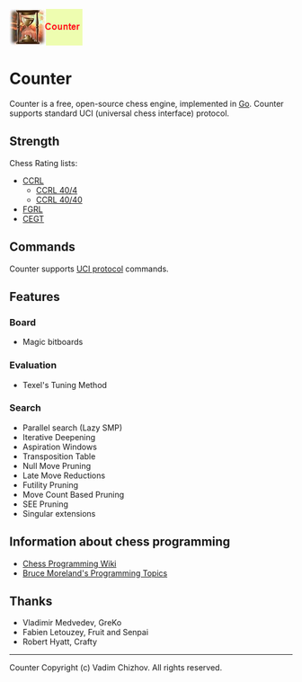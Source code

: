 ![logo](https://raw.githubusercontent.com/ChizhovVadim/CounterGo/master/logo.png)
# Counter
Counter is a free, open-source chess engine, implemented in [Go](https://golang.org/).
Counter supports standard UCI (universal chess interface) protocol.

## Strength

Chess Rating lists:
+ [CCRL](https://ccrl.chessdom.com/ccrl/)
  + [CCRL 40/4](http://www.computerchess.org.uk/ccrl/404/cgi/compare_engines.cgi?family=Counter&print=Rating+list&print=Results+table&print=LOS+table&print=Ponder+hit+table&print=Eval+difference+table&print=Comopp+gamenum+table&print=Overlap+table&print=Score+with+common+opponents)
  + [CCRL 40/40](http://www.computerchess.org.uk/ccrl/4040/cgi/compare_engines.cgi?family=Counter&print=Rating+list&print=Results+table&print=LOS+table&print=Ponder+hit+table&print=Eval+difference+table&print=Comopp+gamenum+table&print=Overlap+table&print=Score+with+common+opponents)
+ [FGRL](http://fastgm.de/)
+ [CEGT](http://www.cegt.net/)

## Commands
Counter supports [UCI protocol](http://www.shredderchess.com/chess-info/features/uci-universal-chess-interface.html) commands.

## Features
### Board
+ Magic bitboards
### Evaluation
+ Texel's Tuning Method
### Search
+ Parallel search (Lazy SMP)
+ Iterative Deepening
+ Aspiration Windows
+ Transposition Table
+ Null Move Pruning
+ Late Move Reductions
+ Futility Pruning
+ Move Count Based Pruning
+ SEE Pruning
+ Singular extensions

## Information about chess programming
+ [Chess Programming Wiki](https://www.chessprogramming.org)
+ [Bruce Moreland's Programming Topics](https://web.archive.org/web/20071026090003/http://www.brucemo.com/compchess/programming/index.htm)

## Thanks
+ Vladimir Medvedev, GreKo
+ Fabien Letouzey, Fruit and Senpai
+ Robert Hyatt, Crafty

---------------------------------------------------------------

Counter Copyright (c) Vadim Chizhov. All rights reserved.
